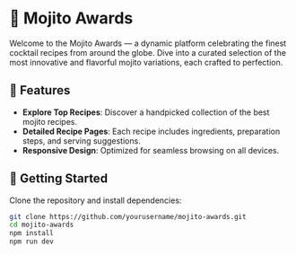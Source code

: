 # 🍹 Mojito Awards

Welcome to the Mojito Awards — a dynamic platform celebrating the finest cocktail recipes from around the globe. Dive into a curated selection of the most innovative and flavorful mojito variations, each crafted to perfection.

## 🌟 Features

- **Explore Top Recipes**: Discover a handpicked collection of the best mojito recipes.
- **Detailed Recipe Pages**: Each recipe includes ingredients, preparation steps, and serving suggestions.
- **Responsive Design**: Optimized for seamless browsing on all devices.

## 🚀 Getting Started

Clone the repository and install dependencies:

```bash
git clone https://github.com/yourusername/mojito-awards.git
cd mojito-awards
npm install
npm run dev
